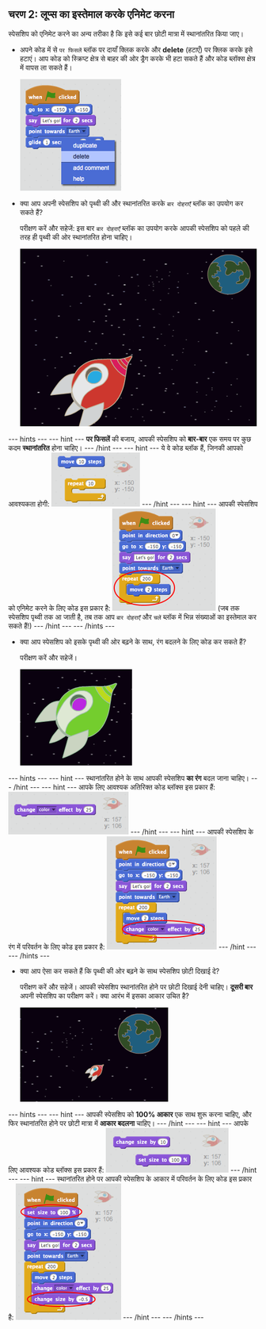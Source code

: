 ## चरण 2: लूप्स का इस्तेमाल करके एनिमेट करना

स्पेसशिप को एनिमेट करने का अन्य तरीका है कि इसे कई बार छोटी मात्रा में स्थानांतरित किया जाए।

+ अपने कोड में से `पर फिसलें` ब्लॉक पर दायाँ क्लिक करके और **delete** (हटाएँ) पर क्लिक करके इसे हटाएं। आप कोड को स्क्रिप्ट क्षेत्र से बाहर की ओर ड्रैग करके भी हटा सकते हैं और कोड ब्लॉक्स क्षेत्र में वापस ला सकते हैं।

	![Deleting the glide block](images/space-delete-glide.png)

+ क्या आप अपनी स्पेसशिप को पृथ्वी की और स्थानांतरित करके `बार दोहराएँ` ब्लॉक का उपयोग कर सकते हैं?

    परीक्षण करें और सहेजें: इस बार `बार दोहराएँ` ब्लॉक का उपयोग करके आपकी स्पेसशिप को पहले की तरह ही पृथ्वी की ओर स्थानांतरित होना चाहिए।

    ![Testing a spaceship animation](images/space-animate-stage.png)

--- hints ---
--- hint ---
__पर फिसलें__ की बजाय, आपकी स्पेसशिप को __बार-बार__ एक समय पर कुछ कदम __स्थानांतरित__ होना चाहिए।
--- /hint ---
--- hint ---
ये वे कोड ब्लॉक हैं, जिनकी आपको आवश्यकता होगी:
![Blocks for an animated spaceship](images/space-repeat-blocks.png)
--- /hint ---
--- hint ---
आपकी स्पेसशिप को एनिमेट करने के लिए कोड इस प्रकार है:
![Code for an animated spaceship](images/space-repeat-code.png)
(जब तक स्पेसशिप पृथ्वी तक आ जाती है, तब तक आप `बार दोहराएँ` और `चलें` ब्लॉक में भिन्न संख्याओं का इस्तेमाल कर सकते हैं!)
--- /hint ---
--- /hints ---

+ क्या आप स्पेसशिप को इसके पृथ्वी की ओर बढ़ने के साथ, रंग बदलने के लिए कोड कर सकते हैं?

    परीक्षण करें और सहेजें।

    ![Testing a colour-changing spaceship](images/space-colour-test.png)

--- hints ---
--- hint ---
स्थानांतरित होने के साथ आपकी स्पेसशिप __का रंग__ बदल जाना चाहिए।
--- /hint ---
--- hint ---
आपके लिए आवश्यक अतिरिक्त कोड ब्लॉक्स इस प्रकार हैं:
![Block for changing colour](images/space-colour-blocks.png)
--- /hint ---
--- hint ---
आपकी स्पेसशिप के रंग में परिवर्तन के लिए कोड इस प्रकार है:
![Code for an animated spaceship](images/space-colour-code.png)
--- /hint ---
--- /hints ---

+ क्या आप ऐसा कर सकते हैं कि पृथ्वी की ओर बढ़ने के साथ स्पेसशिप छोटी दिखाई दे?

    परीक्षण करें और सहेजें। आपकी स्पेसशिप स्थानांतरित होने पर छोटी दिखाई देनी चाहिए। __दूसरी बार__ अपनी स्पेसशिप का परीक्षण करें।  क्या आरंभ में इसका आकार उचित है?

    ![Testing a shrinking spaceship](images/space-size-test.png)

--- hints ---
--- hint ---
आपकी स्पेसशिप को __100% आकार__ एक साथ शुरू करना चाहिए, और फिर स्थानांतरित होने पर छोटी मात्रा में __आकार बदलना__ चाहिए।
--- /hint ---
--- hint ---
आपके लिए आवश्यक कोड ब्लॉक्स इस प्रकार हैं:
![Blocks for changing size](images/space-size-blocks.png)
--- /hint ---
--- hint ---
स्थानांतरित होने पर आपकी स्पेसशिप के आकार में परिवर्तन के लिए कोड इस प्रकार है:
![Code for changing size](images/space-size-code.png)
--- /hint ---
--- /hints ---
